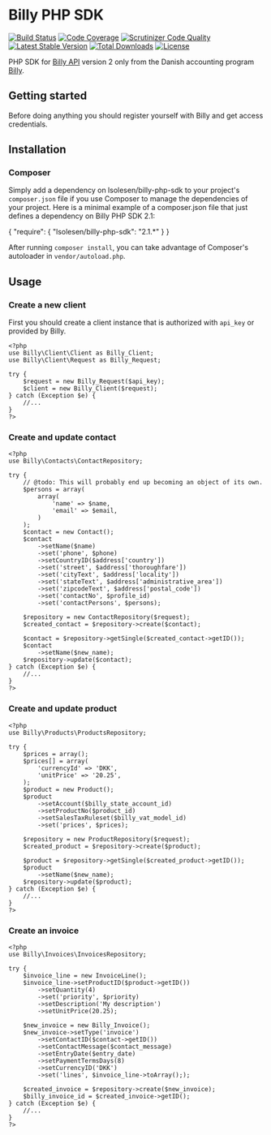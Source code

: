# Billy PHP SDK
[![Build Status](https://travis-ci.org/lsolesen/billy-php-sdk.svg?branch=master)](https://travis-ci.org/lsolesen/billy-php-sdk) [![Code Coverage](https://scrutinizer-ci.com/g/lsolesen/billy-php-sdk/badges/coverage.png?b=master)](https://scrutinizer-ci.com/g/lsolesen/billy-php-sdk/?branch=master) [![Scrutinizer Code Quality](https://scrutinizer-ci.com/g/lsolesen/billy-php-sdk/badges/quality-score.png?b=master)](https://scrutinizer-ci.com/g/lsolesen/billy-php-sdk/?branch=master) [![Latest Stable Version](https://poser.pugx.org/lsolesen/billy-php-sdk/v/stable)](https://packagist.org/packages/lsolesen/billy-php-sdk) [![Total Downloads](https://poser.pugx.org/lsolesen/billy-php-sdk/downloads)](https://packagist.org/packages/lsolesen/billy-php-sdk) [![License](https://poser.pugx.org/lsolesen/billy-php-sdk/license)](https://packagist.org/packages/lsolesen/billy-php-sdk)

PHP SDK for [Billy API](https://billy.dk/api) version 2 only from the Danish accounting program [Billy](http://www.billy.dk/).

## Getting started

Before doing anything you should register yourself with Billy and get access credentials.

## Installation

### Composer

Simply add a dependency on lsolesen/billy-php-sdk to your project's `composer.json` file if you use Composer to manage the dependencies of your project. Here is a minimal example of a composer.json file that just defines a dependency on Billy PHP SDK 2.1:

{
    "require": {
        "lsolesen/billy-php-sdk": "2.1.*"
    }
}

After running `composer install`, you can take advantage of Composer's autoloader in `vendor/autoload.php`.

## Usage

### Create a new client

First you should create a client instance that is authorized with `api_key` or provided by Billy.

```php5
<?php
use Billy\Client\Client as Billy_Client;
use Billy\Client\Request as Billy_Request;

try {
    $request = new Billy_Request($api_key);
    $client = new Billy_Client($request);
} catch (Exception $e) {
    //...
}
?>
```

### Create and update contact

```php5
<?php
use Billy\Contacts\ContactRepository;

try {
    // @todo: This will probably end up becoming an object of its own.
    $persons = array(
        array(
            'name' => $name,
            'email' => $email,
        )
    );
    $contact = new Contact();
    $contact
        ->setName($name)
        ->set('phone', $phone)
        ->setCountryID($address['country'])
        ->set('street', $address['thoroughfare'])
        ->set('cityText', $address['locality'])
        ->set('stateText', $address['administrative_area'])
        ->set('zipcodeText', $address['postal_code'])
        ->set('contactNo', $profile_id)
        ->set('contactPersons', $persons);

    $repository = new ContactRepository($request);
    $created_contact = $repository->create($contact);

    $contact = $repository->getSingle($created_contact->getID());
    $contact
        ->setName($new_name);
    $repository->update($contact);
} catch (Exception $e) {
    //...
}
?>
```

### Create and update product

```php5
<?php
use Billy\Products\ProductsRepository;

try {
    $prices = array();
    $prices[] = array(
        'currencyId' => 'DKK',
        'unitPrice' => '20.25',
    );
    $product = new Product();
    $product
        ->setAccount($billy_state_account_id)
        ->setProductNo($product_id)
        ->setSalesTaxRuleset($billy_vat_model_id)
        ->set('prices', $prices);

    $repository = new ProductRepository($request);
    $created_product = $repository->create($product);

    $product = $repository->getSingle($created_product->getID());
    $product
        ->setName($new_name);
    $repository->update($product);
} catch (Exception $e) {
    //...
}
?>
```
### Create an invoice

```php5
<?php
use Billy\Invoices\InvoicesRepository;

try {
    $invoice_line = new InvoiceLine();
    $invoice_line->setProductID($product->getID())
        ->setQuantity(4)
        ->set('priority', $priority)
        ->setDescription('My description')
        ->setUnitPrice(20.25);

    $new_invoice = new Billy_Invoice();
    $new_invoice->setType('invoice')
        ->setContactID($contact->getID())
        ->setContactMessage($contact_message)
        ->setEntryDate($entry_date)
        ->setPaymentTermsDays(8)
        ->setCurrencyID('DKK')
        ->set('lines', $invoice_line->toArray(););

    $created_invoice = $repository->create($new_invoice);
    $billy_invoice_id = $created_invoice->getID();
} catch (Exception $e) {
    //...
}
?>
```
